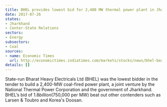 ```yaml
---
title: BHEL provides lowest bid for 2,400 MW thermal power plant in Jharkhand
date: 2017-07-26
states:
- Jharkhand
- Center-State Relations
sectors:
- Energy
subsectors:
- Coal
sources:
- name: Economic Times
  url: http://economictimes.indiatimes.com/markets/stocks/news/bhel-beats-lt-doosan-to-win-2400-mw-project/articleshow/59642515.cms
details: []
---
```


State-run Bharat Heavy Electricals Ltd (BHEL) was the lowest bidder in the tender to build a 2,400-MW coal-fired power plant, a joint venture by the National Thermal Power Corporation and the government of Jharkhand. BHEL’s bid of $1.8 billion ($750,000 per MW) beat out other contenders such as Larsen & Toubro and Korea's Doosan.
